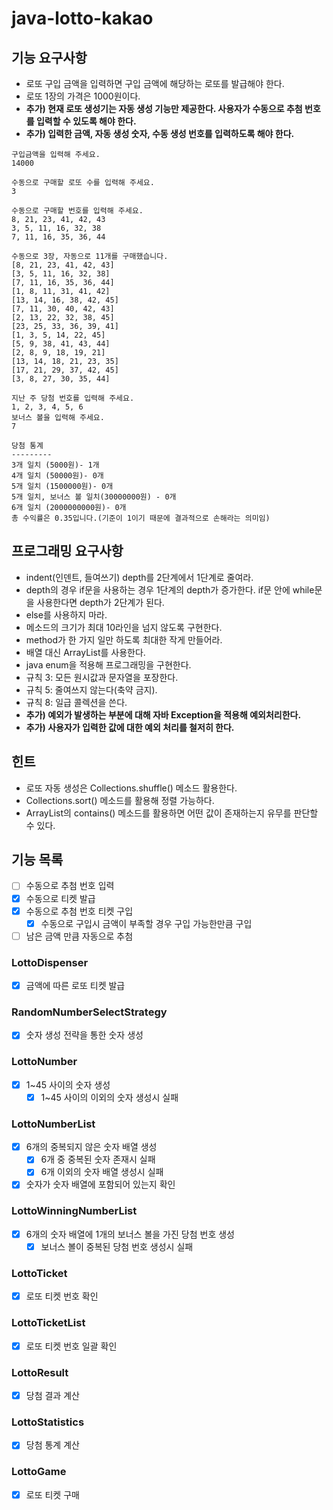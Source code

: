 # java-lotto-kakao

## 기능 요구사항

- 로또 구입 금액을 입력하면 구입 금액에 해당하는 로또를 발급해야 한다.
- 로또 1장의 가격은 1000원이다.
- **추가) 현재 로또 생성기는 자동 생성 기능만 제공한다. 사용자가 수동으로 추첨 번호를 입력할 수 있도록 해야 한다.**
- **추가) 입력한 금액, 자동 생성 숫자, 수동 생성 번호를 입력하도록 해야 한다.**
```
구입금액을 입력해 주세요.
14000

수동으로 구매할 로또 수를 입력해 주세요.
3

수동으로 구매할 번호를 입력해 주세요.
8, 21, 23, 41, 42, 43
3, 5, 11, 16, 32, 38
7, 11, 16, 35, 36, 44

수동으로 3장, 자동으로 11개를 구매했습니다.
[8, 21, 23, 41, 42, 43]
[3, 5, 11, 16, 32, 38]
[7, 11, 16, 35, 36, 44]
[1, 8, 11, 31, 41, 42]
[13, 14, 16, 38, 42, 45]
[7, 11, 30, 40, 42, 43]
[2, 13, 22, 32, 38, 45]
[23, 25, 33, 36, 39, 41]
[1, 3, 5, 14, 22, 45]
[5, 9, 38, 41, 43, 44]
[2, 8, 9, 18, 19, 21]
[13, 14, 18, 21, 23, 35]
[17, 21, 29, 37, 42, 45]
[3, 8, 27, 30, 35, 44]

지난 주 당첨 번호를 입력해 주세요.
1, 2, 3, 4, 5, 6
보너스 볼을 입력해 주세요.
7

당첨 통계
---------
3개 일치 (5000원)- 1개
4개 일치 (50000원)- 0개
5개 일치 (1500000원)- 0개
5개 일치, 보너스 볼 일치(30000000원) - 0개
6개 일치 (2000000000원)- 0개
총 수익률은 0.35입니다.(기준이 1이기 때문에 결과적으로 손해라는 의미임)
```

## 프로그래밍 요구사항

- indent(인덴트, 들여쓰기) depth를 2단계에서 1단계로 줄여라.
- depth의 경우 if문을 사용하는 경우 1단계의 depth가 증가한다. if문 안에 while문을 사용한다면 depth가 2단계가 된다.
- else를 사용하지 마라.
- 메소드의 크기가 최대 10라인을 넘지 않도록 구현한다.
- method가 한 가지 일만 하도록 최대한 작게 만들어라.
- 배열 대신 ArrayList를 사용한다.
- java enum을 적용해 프로그래밍을 구현한다.
- 규칙 3: 모든 원시값과 문자열을 포장한다.
- 규칙 5: 줄여쓰지 않는다(축약 금지).
- 규칙 8: 일급 콜렉션을 쓴다.
- **추가) 예외가 발생하는 부분에 대해 자바 Exception을 적용해 예외처리한다.**
- **추가) 사용자가 입력한 값에 대한 예외 처리를 철저히 한다.**

## 힌트

- 로또 자동 생성은 Collections.shuffle() 메소드 활용한다. 
- Collections.sort() 메소드를 활용해 정렬 가능하다.
- ArrayList의 contains() 메소드를 활용하면 어떤 값이 존재하는지 유무를 판단할 수 있다.

## 기능 목록

- [ ] 수동으로 추첨 번호 입력
- [X] 수동으로 티켓 발급
- [X] 수동으로 추첨 번호 티켓 구입
  - [X] 수동으로 구입시 금액이 부족할 경우 구입 가능한만큼 구입
- [ ] 남은 금액 만큼 자동으로 추첨

### LottoDispenser
- [X] 금액에 따른 로또 티켓 발급

### RandomNumberSelectStrategy
- [X] 숫자 생성 전략을 통한 숫자 생성

### LottoNumber
- [X] 1~45 사이의 숫자 생성
  - [X] 1~45 사이의 이외의 숫자 생성시 실패

### LottoNumberList
- [X] 6개의 중복되지 않은 숫자 배열 생성
  - [X] 6개 중 중복된 숫자 존재시 실패
  - [X] 6개 이외의 숫자 배열 생성시 실패
- [X] 숫자가 숫자 배열에 포함되어 있는지 확인

### LottoWinningNumberList
- [X] 6개의 숫자 배열에 1개의 보너스 볼을 가진 당첨 번호 생성
  - [X] 보너스 볼이 중복된 당첨 번호 생성시 실패

### LottoTicket
- [X] 로또 티켓 번호 확인

### LottoTicketList
- [X] 로또 티켓 번호 일괄 확인

### LottoResult
- [X] 당첨 결과 계산

### LottoStatistics
- [X] 당첨 통계 계산

### LottoGame
- [X] 로또 티켓 구매
